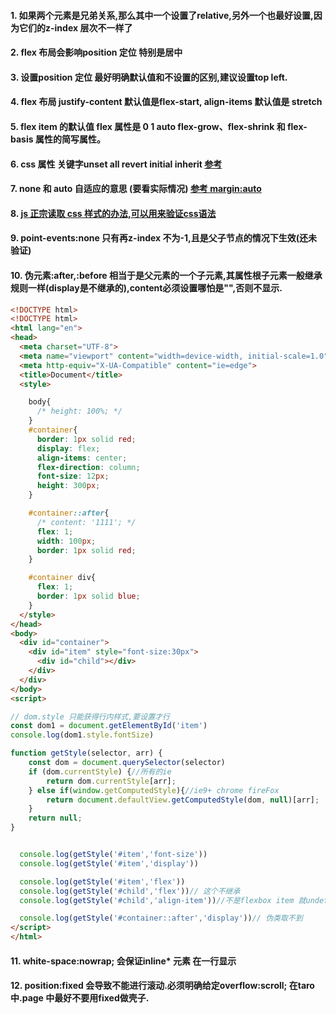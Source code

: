 

#### 1. 如果两个元素是兄弟关系,那么其中一个设置了relative,另外一个也最好设置,因为它们的z-index 层次不一样了
#### 2. flex 布局会影响position 定位 特别是居中
#### 3. 设置position 定位 最好明确默认值和不设置的区别,建议设置top left.
#### 4. flex 布局 justify-content 默认值是flex-start, align-items 默认值是 stretch
#### 5. flex item 的默认值 flex 属性是 0 1 auto   flex-grow、flex-shrink 和 flex-basis 属性的简写属性。 
#### 6. css 属性 关键字unset all revert initial inherit  [参考]( http://www.cnblogs.com/xiaohuochai/p/5464456.html)
#### 7. none 和 auto 自适应的意思 (要看实际情况) [参考 margin:auto](http://zh.learnlayout.com/margin-auto.html)
#### 8. [js 正宗读取 css 样式的办法,可以用来验证css语法](https://blog.csdn.net/k358971707/article/details/54590490)
#### 9. point-events:none 只有再z-index 不为-1,且是父子节点的情况下生效(还未验证)
#### 10. 伪元素:after,:before 相当于是父元素的一个子元素,其属性根子元素一般继承规则一样(display是不继承的),content必须设置哪怕是"",否则不显示.
```html
<!DOCTYPE html>
<!DOCTYPE html>
<html lang="en">
<head>
  <meta charset="UTF-8">
  <meta name="viewport" content="width=device-width, initial-scale=1.0">
  <meta http-equiv="X-UA-Compatible" content="ie=edge">
  <title>Document</title>
  <style>

    body{
      /* height: 100%; */
    }
    #container{
      border: 1px solid red;
      display: flex;
      align-items: center;
      flex-direction: column;
      font-size: 12px;
      height: 300px;
    }

    #container::after{
      /* content: '1111'; */
      flex: 1;
      width: 100px;
      border: 1px solid red;
    }

    #container div{
      flex: 1;
      border: 1px solid blue;
    }
  </style>
</head>
<body>
  <div id="container">
    <div id="item" style="font-size:30px">
      <div id="child"></div>
    </div>
  </div>
</body>
<script>

// dom.style 只能获得行内样式,要设置才行
const dom1 = document.getElementById('item')
console.log(dom1.style.fontSize)

function getStyle(selector, arr) {
    const dom = document.querySelector(selector)
    if (dom.currentStyle) {//所有的ie
        return dom.currentStyle[arr];
    } else if(window.getComputedStyle){//ie9+ chrome fireFox
        return document.defaultView.getComputedStyle(dom, null)[arr];
    }
    return null;
}


  console.log(getStyle('#item','font-size'))
  console.log(getStyle('#item','display'))

  console.log(getStyle('#item','flex'))
  console.log(getStyle('#child','flex'))// 这个不继承
  console.log(getStyle('#child','align-item'))//不是flexbox item 就undefined

  console.log(getStyle('#container::after','display'))// 伪类取不到
</script>
</html>
```
#### 11. white-space:nowrap; 会保证inline* 元素 在一行显示
#### 12. position:fixed 会导致不能进行滚动.必须明确给定overflow:scroll; 在taro 中.page 中最好不要用fixed做壳子.
